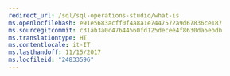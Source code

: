 ```yaml
---
redirect_url: /sql/sql-operations-studio/what-is
ms.openlocfilehash: e91e5683acff0f4a8a1e7447572a9d67836ce187
ms.sourcegitcommit: c31ab3a0c47644560fd125decee4f8630da5ebdb
ms.translationtype: HT
ms.contentlocale: it-IT
ms.lasthandoff: 11/15/2017
ms.locfileid: "24833596"
---
```

